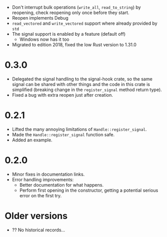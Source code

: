 * Don't interrupt bulk operations (`write_all`, `read_to_string`) by reopening,
  check reopening only once before they start.
* Reopen implements Debug
* `read_vectored` and `write_vectored` support where already provided by `std`
* The signal support is enabled by a feature (default off)
  - Windows now has it too
* Migrated to edition 2018, fixed the low Rust version to 1.31.0

# 0.3.0

* Delegated the signal handling to the signal-hook crate, so the same signal can
  be shared with other things and the code in this crate is simplified (breaking
  change in the `register_signal` method return type).
* Fixed a bug with extra reopen just after creation.

# 0.2.1

* Lifted the many annoying limitations of `Handle::register_signal`.
* Made the `Handle::register_signal` function safe.
* Added an example.

# 0.2.0

* Minor fixes in documentation links.
* Error handling improvements:
  - Better documentation for what happens.
  - Perform first opening in the constructor, getting a potential serious error
    on the first try.

# Older versions

* ?? No historical records…
